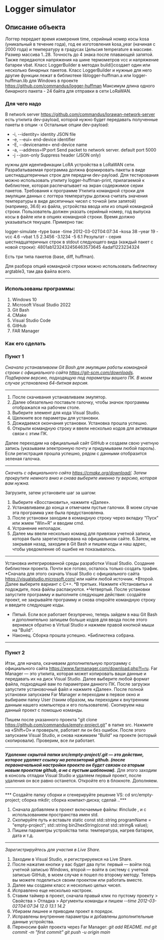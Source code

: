 ﻿# Logger simulator
 
## Описание объекта

Логгер передает время измерения time, серийный номер косы kosa (уникальный в течение года),  год ее изготовления kosa_year 
(начиная с 2000 года) и температуру в градусах Цельсия temperature  в массиве. Размер массива 1..28. 
Точность до 4 знака после плавающей запятой.
Также передаются напряжения на шине термометров vcc и напряжение батареи vbat.
Класс LoggerBuilder в методах build()создает один или несколько бинарных пакетов. 
Класс LoggerBuilder и нужные для него другие функции лежат в библиотеке liblogger-huffman.a или logger-huffman.lib для Windows в проекте 
https://github.com/commandus/logger-huffman 
Максимум длина одного бинарного пакета - 24 байта для отправки в сети LoRaWAN.

### Для чего надо
В network server https://github.com/commandus/lorawan-network-server есть утилита dev-payload, которой нужно будет передавать полученные пакеты в опции -x
Остальные опции dev-payload:
 + -i, --identity= identity JSON file
 + -e, --eui= end-device identifier
 + -E, --devicename= end-device name
 + -a, --address=IP:port Send packet to network server. default port 5000
 + -j --json-only Suppress header (JSON only)

нужны для идентификации LoRA устройства в LoRaWAN сети. 
Разрабатываемая программа должна формировать пакеты в виде шестнадцатеричных строк для передачи dev-payload.
Для тестирования можно использовать утилиту logger-huffman-print, прилагаемой к библиотеке, 
которая распечатывает на экран содержимое серии пакетов.
Требования к программе 
Утилита командной строки для эмуляции данных с логгера температуры должна считать значения температуры в виде десятичных чисел с точкой 
(или запятой) (например, 36.6) из файла, устройства ввода или из опций командной строки. Пользователь должен указать серийный номер, 
год выпуска косы в файле или в опциях командной строки. Время должно указываться текущее.
Примерно так:

logger-simulate –type base -time  2012-03-02T04:07:34 –kosa 38 –year 19 -vcc 4.6 –vbat 1.5 2.3456 -3.1234 -5 6.1 
Результат - серия шестнадцатеричных строк в stdout следующего вида (каждый пакет с  новой строки):
4801ab1232432456463573645
4adaf1223234324

Есть три типа пакетов (base, diff, huffman).

Для разбора опций командной строки можно использовать библиотеку argtable3, там два файла всего.

---

### Использованы программы:
1.	Windows 10 
2.	Microsoft Visual Studio 2022 
3.	Git Bash 
4.	CMake 
5.	Visual Studio Code
6.	GitHub 
8.	FAR Manager 


### Как его сделать
### Пункт 1

_Сначала устанавливаем Git Bash для эмуляции работы командной строки с официального сайта https://git-scm.com/downloads.
Подбираем версию, подходящую под параметры вашего ПК. В моем случае установлена ​​64-битная версия._

---

1. После скачивания устанавливаем эмулятор.
2. Далее обязательно поставьте галочку, чтобы значок программы отображался на рабочем столе.
3. Выберите элемент для кода Visual Studio.
4. Щелкните все параметры для установки.
5. Дожидаемся окончания установки. Установка прошла успешно.
6. Открыли командную строку и ввели несколько кодов для активации связи с этим ПК.

Далее переходим на официальный сайт GitHub и создаем свою учетную запись (указываем электронную почту и придумываем любой пароль).
Если регистрация прошла успешно, рядом с данными отобразится зеленая галочка.

---

_Скачать с официального сайта https://cmake.org/download/.
Затем прокрутите немного вниз и снова выберите именно ту версию, которая вам нужна._

Загрузите, затем установите шаг за шагом:
 1. Выберите «Восстановить», нажмите «Далее».
 2. Устанавливаем до конца и отмечаем пустые галочки. В моем случае эта программа уже была предустановлена.
 3. После установки заходим в командную строку через вкладку "Пуск" или жмем "Win+R" и вводим cmd.
 4. Устранение неполадок.
 5. Далее мы ввели несколько команд для привязки учетной записи, которая была зарегистрирована на официальном сайте.
 6.Затем, не закрывая назад,
 заходим в Git Bash и пишем коды и наш адрес, чтобы уведомление об ошибке не показывалось.

---

Установка интегрированной среды разработки Visual Studio. Создание библиотеки проекта.
Почти все готово, осталось только создать трафик.
*Сначала для этого
скачать Visual Studio с официального сайта https://visualstudio.microsoft.com/ или найти любой источник.
*Второй. Далее выберите вариант с C++.
*В третьих. Нажмите «Установить» и подождите, пока файлы распакуются.
*Четвертый. После установки запустите программу и выполните следующие действия:
создайте проект, не закрывайте программу и снова откройте командную строку и введите следующие коды.
* Пятый. Если все работает безупречно,
теперь зайдем в наш Git Bash и дополнительно запишем
больше кодов для ввода после этого вернемся обратно в Virtual Studio и нажмем правой кнопкой мыши на "Build".
* Наконец. Сборка прошла успешно.
*Библиотека собрана.

---

### Пункт 2

Итак, для начала,
скачиваем дополнительную программу с официального сайта https://www.farmanager.com/download.php?l=ru.
Far Manager — это утилита, которая может копировать ваши данные и передавать их на диск Visual Studio.
Далее выберите любой формат файла, подходящий вам по параметрам данного ПК.
После загрузки запустите установочный файл и нажмите «Далее».
После полной установки
запускаем Far Manager и переходим в первое окно и выбираем папку User
(таким образом, мы переходим к внутренним данным нашего компьютера и его пользователя).
Скопируем наш данный проект с помощью команды.

Пишем после указанного проекта "git clone https://github.com/commandus/empty-project.git" в папке src.
Нажмите на «Shift+O» и проверьте, работает ли он без ошибок.
После этого запускаем Visual Studio, и снова нажимаем "Build" на проекте (который скопировали).
Проверим, все ли работает.

---

***Удаление скрытой папки src/empty-project/.git — это действие, которое удаляет ссылку на репозиторий github.
(после первоначальной настройки проекта он будет связан со вторым новым проектом github, а не с пустым шаблоном).***
Для этого заходим в консоль отладки Visual Studio и удаляем первый проект, после удаления он все равно останется.
Откройте его в блокноте. Дополняем.

---

*** Создайте папку сборки и сгенерируйте решение VS: cd src/empty-project; сборка mkdir; сборка компакт-диска; сделай ..***
1. Сначала добавляем в проект включаемые файлы: #include <string>, <vector> и с использованием пространства имен std.
2. Скопируйте путь и вставьте static const std::string programName = "empty-project";
std::string bin2hexString(const std::string& value);
3. Пишем параметры устройства типа: температура, нагрев батареи, дата и т.д.

---

*Зарегистрируйтесь для участия в Live Share.*
1. Заходим в Visual Studio, и регистрируемся на Live Share.
2. После нажатия кнопки у вас будет два пути: первый — войти под учетной записью Windows,
второй — войти в систему с учетной записью GitHub,
в моем случае я пошел по второму методу. Теперь вы можете поделиться своим проектом или работать вместе.
3. Далее мы создаем класс и несколько целых чисел.
4. Исправлено еще несколько настроек.
5. Ставим таймер в проект, сначала правый клик по пустому проекту > Свойства > Отладка > Аргументы команды
и пишем *--time 2012-03-02T04:07:34 12.0 13.1 14.2*
6. Убираем лишнее и приводим проект в порядок.
7. Исправлены внутренние параметры и добавлены дополнительные данные устройства.
8. Переносим файл проекта через Far Manager:
 _git add README. md_
 _git commit -m "first commit"_
 _git push -u origin main_
